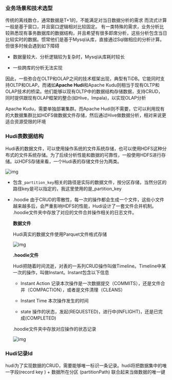 ### 业务场景和技术选型

传统的离线数仓，通常数据是T+1的，不能满足对当日数据分析的需求
而流式计算一般是基于窗口，并且窗口逻辑相对比较固定。
有一类特殊的需求，业务分析比较熟悉现有事务数据库的数据结构，并且希望有很多即席分析，这些分析包含当日比较实时的数据。惯常他们是基于Mysql从库，直接通过Sql做相应的分析计算。但很多时候会遇到如下障碍

- 数据量较大、分析逻辑较为复杂时，Mysql从库耗时较长

- 一些跨库的分析无法实现

因此，一些弥合在OLTP和OLAP之间的技术框架出现，典型有TiDB。它能同时支持OLTP和OLAP。而诸如**Apache Hudi**和Apache Kudu则相当于现有OLTP和OLAP技术的桥梁。他们能够以现有OLTP中的数据结构存储数据，支持CRUD，同时提供跟现有OLAP框架的整合(如Hive，Impala)，以实现OLAP分析

Apache Kudu，需要单独部署集群。而Apache Hudi则不需要，它可以利用现有的大数据集群比如HDFS做数据文件存储，然后通过Hive做数据分析，相对来说更适合资源受限的环境



### Hudi表数据结构

Hudi表的数据文件，可以使用操作系统的文件系统存储，也可以使用HDFS这种分布式的文件系统存储。为了后续分析性能和数据的可靠性，一般使用HDFS进行存储。以HDFS存储来看，一个Hudi表的存储文件分为两类。



![img](https://pic3.zhimg.com/v2-d821bd7e7d4f44bbe1b92af32f111a3e_b.jpg)

- 包含`_partition_key`相关的路径是实际的数据文件，按分区存储，当然分区的路径key是可以指定的，我这里使用的是_partition_key

- .hoodie 由于CRUD的零散性，每一次的操作都会生成一个文件，这些小文件越来越多后，会严重影响HDFS的性能，Hudi设计了一套文件合并机制。 .hoodie文件夹中存放了对应的文件合并操作相关的日志文件。

  

  **数据文件**

  Hudi真实的数据文件使用Parquet文件格式存储

  ![img](https://pic4.zhimg.com/v2-18074ff7004ae727be29b0ec042c1b3f_b.jpg)

  

  **.hoodie文件**

  Hudi把随着时间流逝，对表的一系列CRUD操作叫做Timeline。Timeline中某一次的操作，叫做Instant。Instant包含以下信息

  - Instant Action 记录本次操作是一次数据提交（COMMITS），还是文件合并（COMPACTION），或者是文件清理（CLEANS）

  - Instant Time 本次操作发生的时间

  - state 操作的状态，发起(REQUESTED)，进行中(INFLIGHT)，还是已完成(COMPLETED)

  .hoodie文件夹中存放对应操作的状态记录

  ![img](https://pic2.zhimg.com/v2-19f813d0cf3aa47e2f68f118b423c2d1_b.jpg)



### Hudi记录Id

hudi为了实现数据的CRUD，需要能够唯一标识一条记录。hudi将把数据集中的唯一字段(record key ) + 数据所在分区 (partitionPath) 联合起来当做数据的唯一键